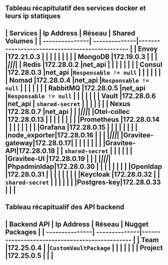 Tableau récapitulatif des services docker et leurs ip statiques 
-----------------------------------------------------------------------------------
| Services       | Ip Address    | Réseau                | Shared Volumes         |
| ---------------| --------------|----------------------------------------------- |
| **Envoy**      |172.21.0.3     |                       |                        |
|                |               |                       |                        |
| **MongoDB**    |172.19.0.3     |                       |                        |
|****************|***************|***********************|************************|
| **Redis**      |172.28.0.2     |net_api                |                        |
|                |               |                       |                        |
| **Consul**     |172.28.0.3     |net_api                |`Responsable != null`   |
|                |               |                       |                        |
| **Nomad**      |172.28.0.4     |net_api                |`Responsable != null`   |
|                |               |                       |                        |
| **RabbitMQ**   |172.28.0.5     |net_api                |`Responsable != null`   |
|                |               |                       |                        |
| **Vault**      |172.28.0.6     |net_api                | `shared-secret`        |
|                |               |                       |                        |
| **Nexus**      |172.28.0.7     |net_api                |                        |
|****************|***************|***********************|************************|
|**Otel-collec** |172.28.0.13    |                       |                        |
|                |               |                       |                        |
|**Prometheus**  |172.28.0.14    |                       |                        |
|                |               |                       |                        |
|**Grafana**     |172.28.0.15    |                       |                        |
|                |               |                       |                        |
|**node_exporter**|172.28.0.16   |                       |                        |
|****************|***************|***********************|************************|
|**Gravitee-gateway**|172.28.0.17|                       |                        |
|                |               |                       |                        |
|**Gravitee-API**|172.28.0.18    |                       | `shared-secret`        |
|                |               |                       |                        |
|**Gravitee-UI** |172.28.0.19    |                       |                        |
|****************|***************|***********************|************************|
|**Phpadminldap**|172.28.0.30    |                       |                        |
|                |               |                       |                        |
|**Openldap**    |172.28.0.31    |                       |                        |
|                |               |                       |                        |
|**Keycloak**    |172.28.0.32    |                       | `shared-secret`        |
|                |               |                       |                        |
|**Postgres-key**|172.28.0.33    |                       |                        |
-----------------------------------------------------------------------------------

Tableau récapitualif des API backend
-----------------------------------------------------------------------------------
| Backend API    | Ip Address    | Réseau                | Nugget Packages        |
| ---------------| --------------|----------------------------------------------- |
| **Team**       |172.25.0.4     |                       |`CustomVaultPackage`    |
|                |               |                       |                        |
| **Project**    |172.25.0.5     |                       |                        |
-----------------------------------------------------------------------------------
